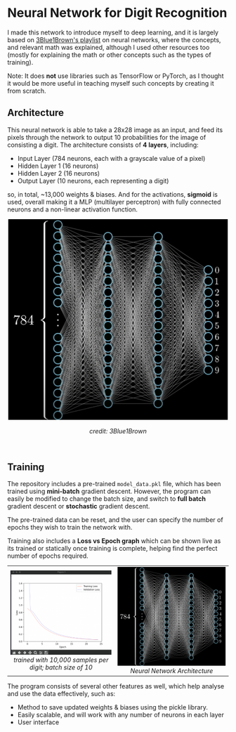# Neural Network for Digit Recognition 
I made this network to introduce myself to deep learning, and it is largely based on [3Blue1Brown's playlist](https://www.youtube.com/watch?v=aircAruvnKk&list=PLZHQObOWTQDNU6R1_67000Dx_ZCJB-3pi) on neural networks, where the concepts, and relevant math was explained, although I used other resources too (mostly for explaining the math or other concepts such as the types of training). 

Note: It does **not** use libraries such as TensorFlow or PyTorch, as I thought it would be more useful in teaching myself such concepts by creating it from scratch.


## Architecture
This neural network is able to take a 28x28 image as an input, and feed its pixels through the network to output 10 probabilities for the image of consisting a digit. The architecture consists of **4 layers**, including:
- Input Layer (784 neurons, each with a grayscale value of a pixel)
- Hidden Layer 1 (16 neurons)
- Hidden Layer 2 (16 neurons)
- Output Layer (10 neurons, each representing a digit)

so, in total, ~13,000 weights & biases. And for the activations, **sigmoid** is used, overall making it a MLP (multilayer perceptron) with fully connected neurons and a non-linear activation function.

<div align="center">
  <img src="https://github.com/aqmeraamir/digit-recognising-neural-network/blob/main/images/network_architecture.png" alt="Neural Network Archhitecture" width=500></img>
  
  <i>credit: 3Blue1Brown</i>
</div>

</br>



## Training
The repository includes a pre-trained ```model_data.pkl``` file, which has been trained using **mini-batch** gradient descent. However, the program can easily be modified to change
the batch size, and switch to **full batch** gradient descent or **stochastic** gradient descent. 

The pre-trained data can be reset, and the user can specify the number of epochs they wish to train the network with. 

Training also includes a **Loss vs Epoch graph** which can be shown live as its trained or statically once training is complete, helping find the perfect number of epochs required.

<table align="center">
    <tr>
        <td align="center">
            <img src="https://github.com/aqmeraamir/digit-recognising-neural-network/blob/main/images/graph1.png" alt="Neural Network Architecture" width="500">
            <br><i>trained with 10,000 samples per digit; batch size of 10</i>
        </td>
        <td align="center">
            <img src="https://github.com/aqmeraamir/digit-recognising-neural-network/blob/main/images/network_architecture.png" alt="Neural Network Architecture" width="500">
            <br><i>Neural Network Architecture</i>
        </td>
    </tr>
</table>




 
 The program consists of several other features as well, which help analyse and use the data effectively, such as:
- Method to save updated weights & biases using the pickle library.
- Easily scalable, and will work with any number of neurons in each layer
- User interface

